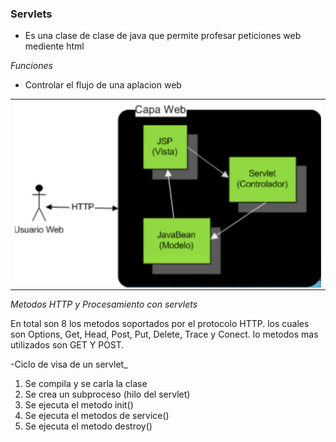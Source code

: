 ### Servlets

- Es una clase de clase de java que permite profesar peticiones web mediente html

_Funciones_

- Controlar el flujo de una aplacion web
 
 <table align="center" >
  <tr>
    <td align="center" style="padding=0;width=50%;">
      <img align="center" style="padding=0;" src="../images/funcionesServlets.png" />
    </td>
  </tr>
</table>

_Metodos HTTP y Procesamiento con servlets_

En total son 8 los metodos soportados por el protocolo HTTP. los cuales son Options, Get, Head, Post, Put, Delete, Trace y Conect. lo metodos mas utilizados son GET Y POST.


-Ciclo de visa de un servlet_

1. Se compila y se carla la clase
2. Se crea un subproceso (hilo del servlet)
3. Se ejecuta el metodo init()
4. Se ejecuta el metodos de service()
5. Se ejecuta el metodo destroy()


